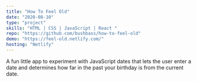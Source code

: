 ```yaml
---
title: "How To Feel Old"
date: "2020-08-10"
type: "project"
skills: "HTML | CSS | JavaScript | React "
repo: "https://github.com/bushbass/how-to-feel-old"
demo: "https://feel-old.netlify.com/"
hosting: "Netlify"
---
```


A fun little app to experiment with JavaScript dates that lets the user enter a date and determines how far in the past your birthday is from the current date.
